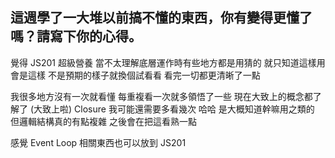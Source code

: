## 這週學了一大堆以前搞不懂的東西，你有變得更懂了嗎？請寫下你的心得。

覺得 JS201 超級營養
當不太理解底層運作時有些地方都是用猜的
就只知道這樣用會是這樣
不是預期的樣子就換個試看看
看完一切都更清晰了一點

我很多地方沒有一次就看懂
每重複看一次就多領悟了一些
現在大致上的概念都了解了 (大致上啦)
Closure 我可能還需要多看幾次 哈哈
是大概知道幹嘛用之類的
但邏輯結構真的有點複雜
之後會在把這看熟一點

感覺 Event Loop 相關東西也可以放到 JS201
